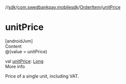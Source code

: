 //[sdk](../../../index.md)/[com.swedbankpay.mobilesdk](../index.md)/[OrderItem](index.md)/[unitPrice](unit-price.md)



# unitPrice  
[androidJvm]  
Content  
@(value = unitPrice)  
  
val [unitPrice](unit-price.md): [Long](https://kotlinlang.org/api/latest/jvm/stdlib/kotlin/-long/index.html)  
More info  


Price of a single unit, including VAT.

  




